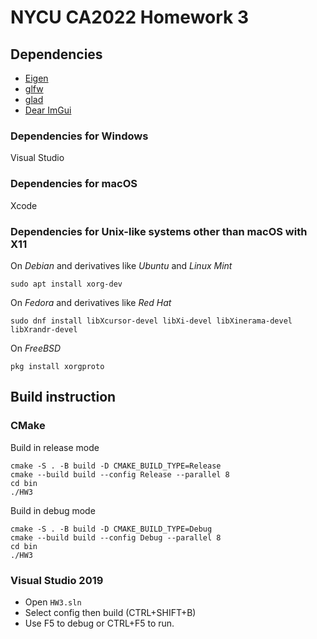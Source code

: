 # NYCU CA2022 Homework 3

## Dependencies

- [Eigen](https://eigen.tuxfamily.org)
- [glfw](https://github.com/glfw/glfw)
- [glad](https://github.com/Dav1dde/glad)
- [Dear ImGui](https://github.com/ocornut/imgui)

### Dependencies for Windows

Visual Studio

### Dependencies for macOS

Xcode

### Dependencies for Unix-like systems other than macOS with X11

On *Debian* and derivatives like *Ubuntu* and *Linux Mint*

`sudo apt install xorg-dev`

On *Fedora* and derivatives like *Red Hat*

`sudo dnf install libXcursor-devel libXi-devel libXinerama-devel libXrandr-devel`

On *FreeBSD*

`pkg install xorgproto`

## Build instruction

### CMake

Build in release mode
```bash=
cmake -S . -B build -D CMAKE_BUILD_TYPE=Release
cmake --build build --config Release --parallel 8
cd bin
./HW3
```

Build in debug mode
```bash=
cmake -S . -B build -D CMAKE_BUILD_TYPE=Debug
cmake --build build --config Debug --parallel 8
cd bin
./HW3
```

### Visual Studio 2019

- Open `HW3.sln`
- Select config then build (CTRL+SHIFT+B)
- Use F5 to debug or CTRL+F5 to run.

